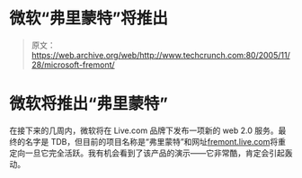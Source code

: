 # 微软“弗里蒙特”将推出 

> 原文：<https://web.archive.org/web/http://www.techcrunch.com:80/2005/11/28/microsoft-fremont/>

# 微软将推出“弗里蒙特”

在接下来的几周内，微软将在 Live.com 品牌下发布一项新的 web 2.0 服务。最终的名字是 TDB，但目前的项目名称是“弗里蒙特”和网址[fremont.live.com](https://web.archive.org/web/20220926103843/http://fremont.live.com/)将重定向一旦它完全活跃。我有机会看到了该产品的演示——它非常酷，肯定会引起轰动。